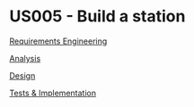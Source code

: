 # US005 - Build a station

[Requirements Engineering](01.requirement-engineering/US005-requirements.md)

[Analysis](02.analysis/US005-analysis.md)

[Design](03.design/US005-design.md)

[Tests & Implementation](04.tests-and-implementation/US005-tests-and-implementation.md)
